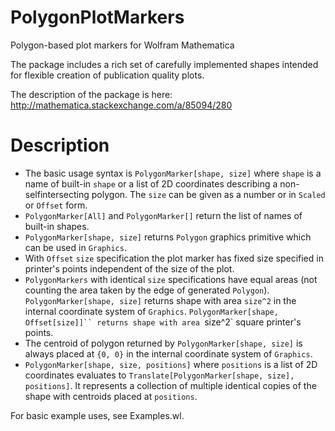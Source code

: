 # PolygonPlotMarkers
Polygon-based plot markers for Wolfram Mathematica

The package includes a rich set of carefully implemented shapes intended for flexible creation of publication quality plots.

The description of the package is here: http://mathematica.stackexchange.com/a/85094/280


# Description



 - The basic usage syntax is `PolygonMarker[shape, size]` where `shape` is a name of built-in `shape` or a list of 2D coordinates describing a non-selfintersecting polygon. The `size` can be given as a number or in `Scaled` or `Offset` form.
 - `PolygonMarker[All]` and `PolygonMarker[]` return the list of names of built-in shapes.
 - `PolygonMarker[shape, size]` returns `Polygon` graphics primitive which can be used in `Graphics`.
 - With `Offset` `size` specification the plot marker has fixed size specified in printer's points independent of the size of the plot.
 - `PolygonMarkers` with identical `size` specifications have equal areas (not counting the area taken by the edge of generated `Polygon`).  `PolygonMarker[shape, size]` returns shape with area `size^2` in the internal coordinate system of `Graphics`. `PolygonMarker[shape, Offset[size]]`` returns shape with area `size^2` square printer's points.
 - The centroid of polygon returned by `PolygonMarker[shape, size]` is always placed at `{0, 0}` in the internal coordinate system of `Graphics`.
 - `PolygonMarker[shape, size, positions]` where `positions` is a list of 2D coordinates evaluates to `Translate[PolygonMarker[shape, size], positions]`.  It represents a collection of multiple identical copies of the shape with centroids placed at `positions`.

For basic example uses, see Examples.wl.
